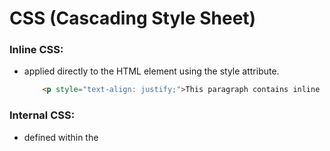 # CSS (Cascading Style Sheet)
### Inline CSS:
- applied directly to the HTML element using the style attribute.
    ```html
        <p style="text-align: justify;">This paragraph contains inline CSS.</p>
    ```
### Internal CSS:
- defined within the <style> tag in the <head> section of the HTML document.
    ```html
        <!DOCTYPE html>
        <html lang="en">
        <head>
            <style>
                h2 { text-align: center; color: red; }
            </style>
        </head>
        <body>
            <h2>This heading is with internal CSS.</h2>
        </body>
    ```
### External CSS:
- defined in a seperate CSS file and linked to the HTML document using the <link> tag.
    - `index.html`
    ```html
        <!DOCTYPE html>
        <html lang="en">
        <head>
            <link rel="stylesheet" href="style.css"/>
        </head>
        <body>
            <h2>This heading is with internal CSS.</h2>
        </body>
    ```
    - `style.css`
    ```css
        h2 {
            text-align: center;
            color: red;
        }
    ```
---
## CSS Selectors:
### Element Selector:
- Select all instances of a particular HTML element.
    ```css
        p {
            color: lightblue;
        }
    ```
### Class Selector:
- Selects elements with a specific class attribute.
    ```css
        .container {
            background-color: silver;
        }
    ```
### ID Selector:
- Selects a single element with a specific id attribute.
    ```css
        #navbar {
            background-color: pink;
        }
    ```
---

## CSS Typography and CSS Box Model
<table>
    <tr>
        <th>Typography</th>
        <th>Box Model</th>
    </tr>
    <tr>
        <th>Attributes</th>
        <th>Example</th>
        <th>Attributes</th>
        <th>Example</th>
    </tr>
</table>